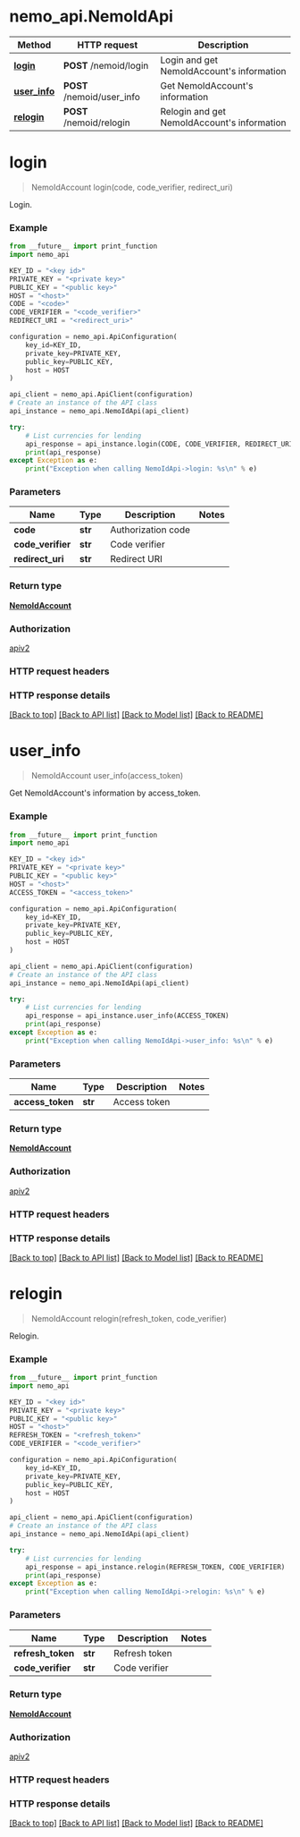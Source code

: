 # nemo_api.NemoIdApi

Method | HTTP request | Description
------------- | ------------- | -------------
[**login**](NemoIdApi.md#login) | **POST** /nemoid/login | Login and get NemoIdAccount's information
[**user_info**](NemoIdApi.md#user_info) | **POST** /nemoid/user_info | Get NemoIdAccount's information
[**relogin**](NemoIdApi.md#relogin) | **POST** /nemoid/relogin | Relogin and get NemoIdAccount's information

# **login**
> NemoIdAccount login(code, code_verifier, redirect_uri)

Login.

### Example

```python
from __future__ import print_function
import nemo_api

KEY_ID = "<key id>"
PRIVATE_KEY = "<private key>"
PUBLIC_KEY = "<public key>"
HOST = "<host>"
CODE = "<code>"
CODE_VERIFIER = "<code_verifier>"
REDIRECT_URI = "<redirect_uri>"

configuration = nemo_api.ApiConfiguration(
    key_id=KEY_ID,
    private_key=PRIVATE_KEY,
    public_key=PUBLIC_KEY,
    host = HOST
)

api_client = nemo_api.ApiClient(configuration)
# Create an instance of the API class
api_instance = nemo_api.NemoIdApi(api_client)

try:
    # List currencies for lending
    api_response = api_instance.login(CODE, CODE_VERIFIER, REDIRECT_URI)
    print(api_response)
except Exception as e:
    print("Exception when calling NemoIdApi->login: %s\n" % e)
```

### Parameters

Name | Type | Description  | Notes
------------- | ------------- | ------------- | -------------
 **code** | **str**| Authorization code | 
 **code_verifier** | **str**| Code verifier | 
 **redirect_uri** | **str**| Redirect URI | 

### Return type

[**NemoIdAccount**](NemoIdAccount.md)

### Authorization

[apiv2](./README.md#apiv2)

### HTTP request headers

### HTTP response details

[[Back to top]](#) [[Back to API list]](./README.md#documentation-for-api-endpoints) [[Back to Model list]](./README.md#documentation-for-models) [[Back to README]](./README.md)

# **user_info**
> NemoIdAccount user_info(access_token)

Get NemoIdAccount's information by access_token.

### Example

```python
from __future__ import print_function
import nemo_api

KEY_ID = "<key id>"
PRIVATE_KEY = "<private key>"
PUBLIC_KEY = "<public key>"
HOST = "<host>"
ACCESS_TOKEN = "<access_token>"

configuration = nemo_api.ApiConfiguration(
    key_id=KEY_ID,
    private_key=PRIVATE_KEY,
    public_key=PUBLIC_KEY,
    host = HOST
)

api_client = nemo_api.ApiClient(configuration)
# Create an instance of the API class
api_instance = nemo_api.NemoIdApi(api_client)

try:
    # List currencies for lending
    api_response = api_instance.user_info(ACCESS_TOKEN)
    print(api_response)
except Exception as e:
    print("Exception when calling NemoIdApi->user_info: %s\n" % e)
```

### Parameters

Name | Type | Description  | Notes
------------- | ------------- | ------------- | -------------
 **access_token** | **str**| Access token | 

### Return type

[**NemoIdAccount**](NemoIdAccount.md)

### Authorization

[apiv2](./README.md#apiv2)

### HTTP request headers

### HTTP response details

[[Back to top]](#) [[Back to API list]](./README.md#documentation-for-api-endpoints) [[Back to Model list]](./README.md#documentation-for-models) [[Back to README]](./README.md)

# **relogin**
> NemoIdAccount relogin(refresh_token, code_verifier)

Relogin.

### Example

```python
from __future__ import print_function
import nemo_api

KEY_ID = "<key id>"
PRIVATE_KEY = "<private key>"
PUBLIC_KEY = "<public key>"
HOST = "<host>"
REFRESH_TOKEN = "<refresh_token>"
CODE_VERIFIER = "<code_verifier>"

configuration = nemo_api.ApiConfiguration(
    key_id=KEY_ID,
    private_key=PRIVATE_KEY,
    public_key=PUBLIC_KEY,
    host = HOST
)

api_client = nemo_api.ApiClient(configuration)
# Create an instance of the API class
api_instance = nemo_api.NemoIdApi(api_client)

try:
    # List currencies for lending
    api_response = api_instance.relogin(REFRESH_TOKEN, CODE_VERIFIER)
    print(api_response)
except Exception as e:
    print("Exception when calling NemoIdApi->relogin: %s\n" % e)
```

### Parameters

Name | Type | Description  | Notes
------------- | ------------- | ------------- | -------------
 **refresh_token** | **str**| Refresh token | 
 **code_verifier** | **str**| Code verifier | 

### Return type

[**NemoIdAccount**](NemoIdAccount.md)

### Authorization

[apiv2](./README.md#apiv2)

### HTTP request headers

### HTTP response details

[[Back to top]](#) [[Back to API list]](./README.md#documentation-for-api-endpoints) [[Back to Model list]](./README.md#documentation-for-models) [[Back to README]](./README.md)

